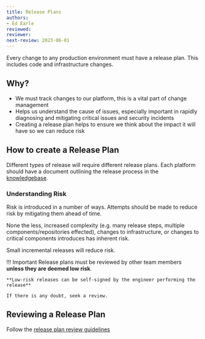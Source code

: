 ```yaml
---
title: Release Plans
authors: 
- Ed Earle
reviewed: 
reviewer:
next-review: 2023-06-01
---
```


Every change to any production environment must have a release plan. This includes code and infrastructure changes.

## Why?

- We must track changes to our platform, this is a vital part of change management
- Helps us understand the cause of issues, especially important in rapidly diagnosing and mitigating critical issues and security incidents
- Creating a release plan helps to ensure we think about the impact it will have so we can reduce risk

## How to create a Release Plan

Different types of release will require different release plans. Each platform should have a document outlining the release process in the [knowledgebase](https://knowledgebase.platformdev.amdigital.co.uk/Platforms/).

### Understanding Risk

Risk is introduced in a number of ways. Attempts should be made to reduce risk by mitigating them ahead of time.

None the less, increased complexity (e.g. many release steps, multiple components/repositories effected), changes to infrastructure, or changes to critical components introduces has inherent risk.

Small incremental releases will reduce risk.

!!! Important
    Release plans must be reviewed by other team members **unless they are deemed low risk**.

    **Low-risk releases can be self-signed by the engineer performing the release**

    If there is any doubt, seek a review.

## Reviewing a Release Plan

Follow the [release plan review guidelines](/Engineering/Peer-Reviewing/Release-Plan-Review)
